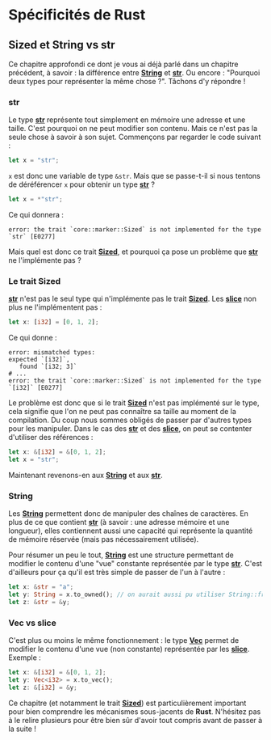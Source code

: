 # Spécificités de Rust

## Sized et String vs str

Ce chapitre approfondi ce dont je vous ai déjà parlé dans un chapitre précédent, à savoir : la différence entre [__String__] et [__str__]. Ou encore : "Pourquoi deux types pour représenter la même chose ?". Tâchons d'y répondre !

### str

Le type [__str__] représente tout simplement en mémoire une adresse et une taille. C'est pourquoi on ne peut modifier son contenu. Mais ce n'est pas la seule chose à savoir à son sujet. Commençons par regarder le code suivant :

```Rust
let x = "str";
```

`x` est donc une variable de type `&str`. Mais que se passe-t-il si nous tentons de déréférencer `x` pour obtenir un type [__str__] ?

```Rust
let x = *"str";
```

Ce qui donnera :

```Shell
error: the trait `core::marker::Sized` is not implemented for the type `str` [E0277]
```

Mais quel est donc ce trait [__Sized__], et pourquoi ça pose un problème que [__str__] ne l'implémente pas ?

### Le trait Sized

[__str__] n'est pas le seul type qui n'implémente pas le trait [__Sized__]. Les [__slice__] non plus ne l'implémentent pas :

```Rust
let x: [i32] = [0, 1, 2];
```

Ce qui donne :

```Shell
error: mismatched types:
expected `[i32]`,
   found `[i32; 3]`
# ...
error: the trait `core::marker::Sized` is not implemented for the type `[i32]` [E0277]
```

Le problème est donc que si le trait [__Sized__] n'est pas implémenté sur le type, cela signifie que l'on ne peut pas connaître sa taille au moment de la compilation. Du coup nous sommes obligés de passer par d'autres types pour les manipuler. Dans le cas des [__str__] et des [__slice__], on peut se contenter d'utiliser des références :

```Rust
let x: &[i32] = &[0, 1, 2];
let x = "str";
```

Maintenant revenons-en aux [__String__] et aux [__str__].

### String

Les [__String__] permettent donc de manipuler des chaînes de caractères. En plus de ce que contient [__str__] (à savoir : une adresse mémoire et une longueur), elles contiennent aussi une capacité qui représente la quantité de mémoire réservée (mais pas nécessairement utilisée).

Pour résumer un peu le tout, [__String__] est une structure permettant de modifier le contenu d'une "vue" constante représentée par le type [__str__]. C'est d'ailleurs pour ça qu'il est très simple de passer de l'un à l'autre :

```Rust
let x: &str = "a";
let y: String = x.to_owned(); // on aurait aussi pu utiliser String::from
let z: &str = &y;
```

### Vec vs slice

C'est plus ou moins le même fonctionnement : le type [__Vec__] permet de modifier le contenu d'une vue (non constante) représentée par les [__slice__]. Exemple :

```Rust
let x: &[i32] = &[0, 1, 2];
let y: Vec<i32> = x.to_vec();
let z: &[i32] = &y;
```

Ce chapitre (et notamment le trait [__Sized__]) est particulièrement important pour bien comprendre les mécanismes sous-jacents de __Rust__. N'hésitez pas à le relire plusieurs pour être bien sûr d'avoir tout compris avant de passer à la suite !

[__String__]: https://doc.rust-lang.org/stable/std/string/struct.String.html
[__str__]: https://doc.rust-lang.org/stable/std/primitive.str.html
[__slice__]: https://doc.rust-lang.org/std/primitive.slice.html
[__Sized__]: https://doc.rust-lang.org/std/marker/trait.Sized.html
[__slice__]: https://doc.rust-lang.org/std/primitive.slice.html
[__Vec__]: https://doc.rust-lang.org/std/vec/struct.Vec.html
